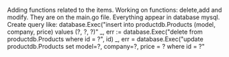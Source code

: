 Adding functions related to the items. Working on functions: delete,add and modify. They are on the main.go file. Everything appear in database mysql.
Create query like:
database.Exec("insert into productdb.Products (model, company, price) values (?, ?, ?)"
_, err := database.Exec("delete from productdb.Products where id = ?", id)
	_, err = database.Exec("update productdb.Products set model=?, company=?, price = ? where id = ?"
  
